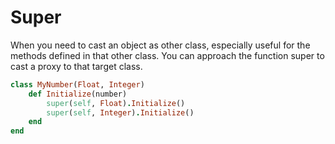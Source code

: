 # Super

When you need to cast an object as other class, especially useful for the methods defined in that other class. You can
approach the function super to cast a proxy to that target class.

```ruby
class MyNumber(Float, Integer)
    def Initialize(number)
        super(self, Float).Initialize()
        super(self, Integer).Initialize()
    end
end
```
